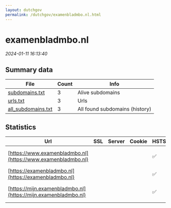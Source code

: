 ```yaml
---
layout: dutchgov
permalink: /dutchgov/examenbladmbo.nl.html
---
```



# examenbladmbo.nl
*2024-01-11 16:13:40*
## Summary data


| File       | Count | Info |
|------------|-------|------|
|[subdomains.txt](/data/examenbladmbo.nl/subdomains.txt)|3|Alive subdomains|
|[urls.txt](/data/examenbladmbo.nl/urls.txt)|3|Urls|
|[all_subdomains.txt](/data/examenbladmbo.nl/all_subdomains.txt)|3|All found subdomains (history)|


## Statistics


| Url | SSL | Server | Cookie | HSTS | CSP | XFO | XXP | RP | Tech |Title |
|------------|-------|------|------|------|------|------|------|------|------|------|
|[https://www.examenbladmbo.nl](https://www.examenbladmbo.nl)| || |:white_check_mark: | :white_check_mark:| :white_check_mark: | | :white_check_mark: |Drupal:10 HSTS PHP|Examenbladmbo.nl|
|[https://examenbladmbo.nl](https://examenbladmbo.nl)| || |:white_check_mark: | :white_check_mark:| :white_check_mark: | | :white_check_mark: ||308 Permanent Re...|
|[https://mijn.examenbladmbo.nl](https://mijn.examenbladmbo.nl)| || |:white_check_mark: | | :white_check_mark: | | :white_check_mark: |Drupal HSTS PHP|Redirecting to h...|